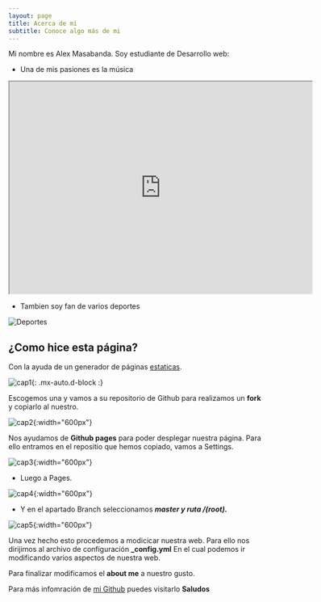 ```yaml
---
layout: page
title: Acerca de mí
subtitle: Conoce algo más de mi
---
```


Mi nombre es Alex Masabanda. Soy estudiante de Desarrollo web:

- Una de mis pasiones es la música

<div>
<p style = 'text-align:center;'>
<iframe width="600" height = "420"
src="https://www.youtube.com/embed/tgbNymZ7vqY">
</iframe>
</p>
</div>


- Tambien soy fan de varios deportes

![Deportes](https://www.edx.org/static/d2b75bcda9cf89d92bf563b009519cea/Aprende_deportes.jpg)


## ¿Como hice esta página?

Con la ayuda de un generador de páginas [estaticas]( https://jamstack.org/generators/).


![cap1](https://github.com/adm-10/despliegueweb/blob/master/assets/img/cap1.PNG?raw=true){: .mx-auto.d-block :}

Escogemos una y vamos a su repositorio de Github para realizamos un **fork** y copiarlo al nuestro.

![cap2](https://github.com/adm-10/despliegueweb/blob/master/assets/img/cap2.PNG?raw=true){:width="600px"}

Nos ayudamos de **Github pages** para poder desplegar nuestra página.
Para ello entramos en el repositio que hemos copiado, vamos a Settings.

![cap3](https://github.com/adm-10/despliegueweb/blob/master/assets/img/cap3.PNG?raw=true){:width="600px"}

- Luego a Pages.

![cap4](https://github.com/adm-10/despliegueweb/blob/master/assets/img/cap4.PNG?raw=true){:width="600px"}


- Y en el apartado Branch seleccionamos ***master y ruta /(root).***

![cap5](https://github.com/adm-10/despliegueweb/blob/master/assets/img/cap5.PNG?raw=true){:width="600px"}


Una vez hecho esto procedemos a modicicar nuestra web.
Para ello nos dirijimos al archivo de configuración **_config.yml**
En el cual podemos ir modificando varios aspectos de nuestra web.

Para finalizar modificamos el **about me** a nuestro gusto.



Para más infomración de [mi Github](https://github.com/adm-10) puedes visitarlo **Saludos** 


